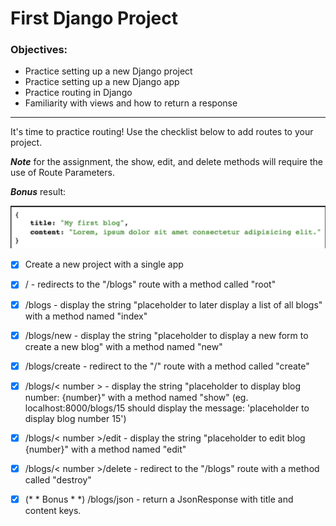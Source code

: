 # First Django Project
### Objectives:

- Practice setting up a new Django project
- Practice setting up a new Django app
- Practice routing in Django
- Familiarity with views and how to return a response
<hr>
It's time to practice routing! Use the checklist below to add routes to your project. 

***Note*** for the assignment, the show, edit, and delete methods will require the use of Route Parameters.  

***Bonus*** result:

![](img.png)

- [x] Create a new project with a single app

- [x] / - redirects to the "/blogs" route with a method called "root"

- [x] /blogs - display the string "placeholder to later display a list of all blogs" with a method named "index"

- [x] /blogs/new - display the string "placeholder to display a new form to create a new blog" with a method named "new"

- [x] /blogs/create - redirect to the "/" route with a method called "create"

- [x] /blogs/< number > - display the string "placeholder to display blog number: {number}" with a method named "show" (eg. localhost:8000/blogs/15 should display the message: 'placeholder to display blog number 15')

- [x] /blogs/< number >/edit - display the string "placeholder to edit blog {number}" with a method named "edit"

- [x] /blogs/< number >/delete - redirect to the "/blogs" route with a method called "destroy"

- [x] (* * Bonus * *) /blogs/json - return a JsonResponse with title and content keys.
